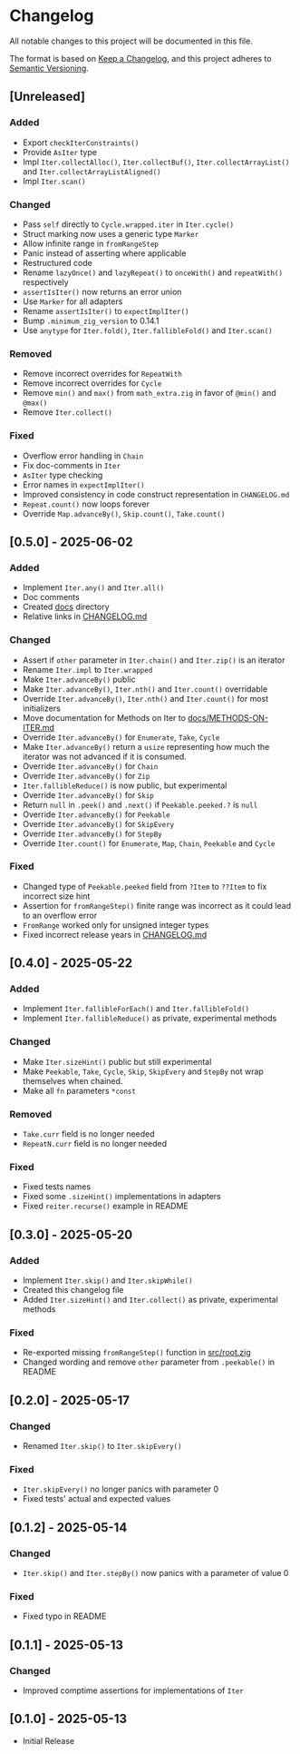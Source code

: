 # Changelog

All notable changes to this project will be documented in this file.

The format is based on [Keep a Changelog](https://keepachangelog.com/en/1.1.0/),
and this project adheres to [Semantic Versioning](https://semver.org/spec/v2.0.0.html).

## [Unreleased]

### Added

- Export `checkIterConstraints()`
- Provide `AsIter` type
- Impl `Iter.collectAlloc()`, `Iter.collectBuf()`, `Iter.collectArrayList()` and `Iter.collectArrayListAligned()`
- Impl `Iter.scan()`

### Changed

- Pass `self` directly to `Cycle.wrapped.iter` in `Iter.cycle()`
- Struct marking now uses a generic type `Marker`
- Allow infinite range in `fromRangeStep`
- Panic instead of asserting where applicable
- Restructured code
- Rename `lazyOnce()` and `lazyRepeat()` to `onceWith()` and `repeatWith()` respectively
- `assertIsIter()` now returns an error union
- Use `Marker` for all adapters
- Rename `assertIsIter()` to `expectImplIter()`
- Bump `.minimum_zig_version` to 0.14.1
- Use `anytype` for `Iter.fold()`, `Iter.fallibleFold()` and `Iter.scan()`

### Removed

- Remove incorrect overrides for `RepeatWith`
- Remove incorrect overrides for `Cycle`
- Remove `min()` and `max()` from `math_extra.zig` in favor of `@min()` and `@max()`
- Remove `Iter.collect()`

### Fixed

- Overflow error handling in `Chain`
- Fix doc-comments in `Iter`
- `AsIter` type checking
- Error names in `expectImplIter()`
- Improved consistency in code construct representation in `CHANGELOG.md`
- `Repeat.count()` now loops forever
- Override `Map.advanceBy()`, `Skip.count()`, `Take.count()`

## [0.5.0] - 2025-06-02

### Added

- Implement `Iter.any()` and `Iter.all()`
- Doc comments
- Created [docs](docs) directory
- Relative links in [CHANGELOG.md](CHANGELOG.md)

### Changed

- Assert if `other` parameter in `Iter.chain()` and `Iter.zip()` is an iterator
- Rename `Iter.impl` to `Iter.wrapped`
- Make `Iter.advanceBy()` public
- Make `Iter.advanceBy()`, `Iter.nth()` and `Iter.count()` overridable
- Override `Iter.advanceBy()`, `Iter.nth()` and `Iter.count()` for most initializers
- Move documentation for Methods on Iter to [docs/METHODS-ON-ITER.md](docs/METHODS-ON-ITER.md)
- Override `Iter.advanceBy()` for `Enumerate`, `Take`, `Cycle`
- Make `Iter.advanceBy()` return a `usize` representing how much the iterator was not advanced if it is consumed.
- Override `Iter.advanceBy()` for `Chain`
- Override `Iter.advanceBy()` for `Zip`
- `Iter.fallibleReduce()` is now public, but experimental
- Override `Iter.advanceBy()` for `Skip`
- Return `null` in `.peek()` and `.next()` if `Peekable.peeked.?` is `null`
- Override `Iter.advanceBy()` for `Peekable`
- Override `Iter.advanceBy()` for `SkipEvery`
- Override `Iter.advanceBy()` for `StepBy`
- Override `Iter.count()` for `Enumerate`, `Map`, `Chain`, `Peekable` and `Cycle`

### Fixed

- Changed type of `Peekable.peeked` field from `?Item` to `??Item` to fix incorrect size hint
- Assertion for `fromRangeStep()` finite range was incorrect as it could lead to an overflow error
- `FromRange` worked only for unsigned integer types
- Fixed incorrect release years in [CHANGELOG.md](CHANGELOG.md)

## [0.4.0] - 2025-05-22

### Added

- Implement `Iter.fallibleForEach()` and `Iter.fallibleFold()`
- Implement `Iter.fallibleReduce()` as private, experimental methods

### Changed

- Make `Iter.sizeHint()` public but still experimental
- Make `Peekable`, `Take`, `Cycle`, `Skip`, `SkipEvery` and `StepBy` not wrap themselves when chained.
- Make all `fn` parameters `*const`

### Removed

- `Take.curr` field is no longer needed
- `RepeatN.curr` field is no longer needed

### Fixed

- Fixed tests names
- Fixed some `.sizeHint()` implementations in adapters
- Fixed `reiter.recurse()` example in README

## [0.3.0] - 2025-05-20

### Added

- Implement `Iter.skip()` and `Iter.skipWhile()`
- Created this changelog file
- Added `Iter.sizeHint()` and `Iter.collect()` as private, experimental methods

### Fixed

- Re-exported missing `fromRangeStep()` function in [src/root.zig](src/root.zig)
- Changed wording and remove `other` parameter from `.peekable()` in README

## [0.2.0] - 2025-05-17

### Changed

- Renamed `Iter.skip()` to `Iter.skipEvery()`

### Fixed

- `Iter.skipEvery()` no longer panics with parameter 0
- Fixed tests' actual and expected values

## [0.1.2] - 2025-05-14

### Changed

- `Iter.skip()` and `Iter.stepBy()` now panics with a parameter of value 0

### Fixed

- Fixed typo in README

## [0.1.1] - 2025-05-13

### Changed

- Improved comptime assertions for implementations of `Iter`

## [0.1.0] - 2025-05-13

- Initial Release
